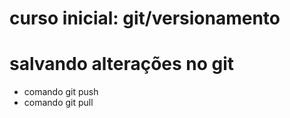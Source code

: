 # curso inicial: git/versionamento

# salvando alterações no git
* comando git push
* comando git pull 

